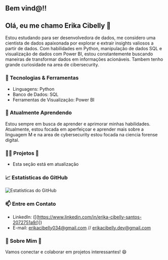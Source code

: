 ## Bem vind@!! 

## Olá, eu me chamo Erika Cibelly 👋

Estou estudando para ser desenvolvedora de dados, me considero uma cientista de dados apaixonada por explorar e extrair insights valiosos a partir de dados. Com habilidades em Python, manipulação de dados SQL e visualização de dados com Power BI, estou constantemente buscando maneiras de transformar dados em informações acionáveis. Tambem tenho grande curiosidade na area de cibersecurity.

### 🔧 Tecnologias & Ferramentas

- Linguagens: Python
- Banco de Dados: SQL
- Ferramentas de Visualização: Power BI

### 🌱 Atualmente Aprendendo

Estou sempre em busca de aprender e aprimorar minhas habilidades. Atualmente, estou focada em aperfeiçoar e aprender mais sobre a linguagem M e na area de cybersecurity estou focada na ciencia forense digital. 

### 👨‍💻 Projetos 🔄

- Esta seção está em atualização   

### 📈 Estatísticas do GitHub

![Estatísticas do GitHub](https://github-readme-stats.vercel.app/api?username=seuusername&show_icons=true&hide_title=true&hide_border=true)

### 📫 Entre em Contato

- LinkedIn: ([(https://www.linkedin.com/in/erika-cibelly-santos-2072751a9/)])
- E-mail: erikacibelly034@gmail.com // erikacibelly.dev@gmail.com

### 💬 Sobre Mim 🔄



Vamos conectar e colaborar em projetos interessantes! 😄

